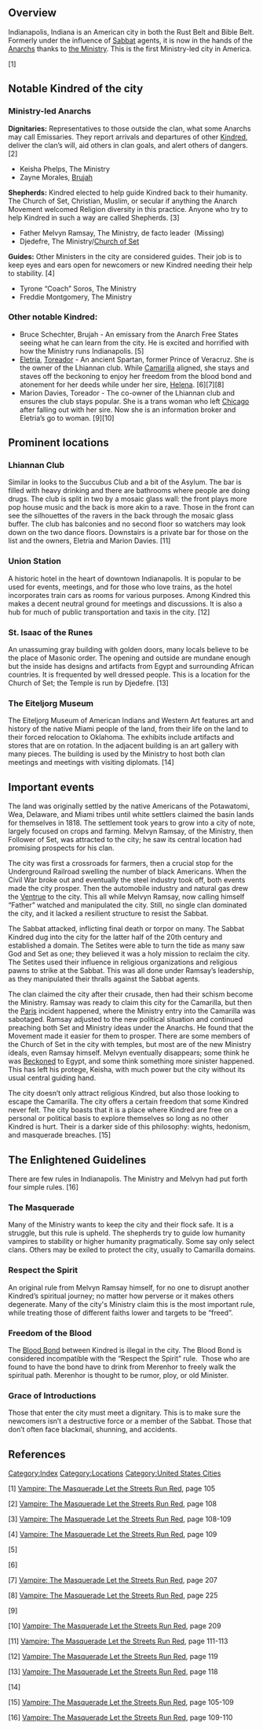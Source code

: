 ## Overview

<section begin=summary/>

Indianapolis, Indiana is an American city in both the Rust Belt and
Bible Belt. Formerly under the influence of
<a href="Sabbat" class="wikilink" title="Sabbat">Sabbat</a> agents, it
is now in the hands of the
<a href="Anarch" class="wikilink" title="Anarchs">Anarchs</a> thanks to
<a href="the_Ministry" class="wikilink" title="the Ministry">the
Ministry</a>. This is the first Ministry-led city in America.

<section end=summary/>

[1]

## Notable Kindred of the city

### Ministry-led Anarchs

**Dignitaries:** Representatives to those outside the clan, what some
Anarchs may call Emissaries. They report arrivals and departures of
other <a href="Kindred" class="wikilink" title="Kindred">Kindred</a>,
deliver the clan’s will, aid others in clan goals, and alert others of
dangers. [2]

- Keisha Phelps, The Ministry
- Zayne Morales,
  <a href="Brujah" class="wikilink" title="Brujah">Brujah</a>

**Shepherds:** Kindred elected to help guide Kindred back to their
humanity. The Church of Set, Christian, Muslim, or secular if anything
the Anarch Movement welcomed Religion diversity in this practice. Anyone
who try to help Kindred in such a way are called Shepherds. [3]

- Father Melvyn Ramsay, The Ministry, de facto leader  (Missing)
- Djedefre, The
  Ministry/<a href="Church_of_Set" class="wikilink" title="Church of Set">Church of
  Set</a>

**Guides:** Other Ministers in the city are considered guides. Their job
is to keep eyes and ears open for newcomers or new Kindred needing their
help to stability. [4]

- Tyrone “Coach” Soros, The Ministry
- Freddie Montgomery, The Ministry

### Other notable Kindred:

- Bruce Schechter, Brujah - An emissary from the Anarch Free States
  seeing what he can learn from the city. He is excited and horrified
  with how the Ministry runs Indianapolis. [5]
- <a href="Eletria" class="wikilink" title="Eletria">Eletria</a>,
  <a href="Toreador" class="wikilink" title="Toreador">Toreador</a> - An
  ancient Spartan, former Prince of Veracruz. She is the owner of the
  Lhiannan club. While
  <a href="Camarilla" class="wikilink" title="Camarilla">Camarilla</a>
  aligned, she stays and staves off the beckoning to enjoy her freedom
  from the blood bond and atonement for her deeds while under her sire,
  <a href="Helena" class="wikilink" title="Helena">Helena</a>. [6][7][8]
- Marion Davies, Toreador - The co-owner of the Lhiannan club and
  ensures the club stays popular. She is a trans woman who left
  <a href="Chicago,_Illinois" class="wikilink" title="Chicago">Chicago</a>
  after falling out with her sire. Now she is an information broker and
  Eletria’s go to woman. [9][10]

## Prominent locations

### Lhiannan Club

Similar in looks to the Succubus Club and a bit of the Asylum. The bar
is filled with heavy drinking and there are bathrooms where people are
doing drugs. The club is split in two by a mosaic glass wall: the front
plays more pop house music and the back is more akin to a rave. Those in
the front can see the silhouettes of the ravers in the back through the
mosaic glass buffer. The club has balconies and no second floor so
watchers may look down on the two dance floors. Downstairs is a private
bar for those on the list and the owners, Eletria and Marion Davies.
[11]

### Union Station

A historic hotel in the heart of downtown Indianapolis. It is popular to
be used for events, meetings, and for those who love trains, as the
hotel incorporates train cars as rooms for various purposes. Among
Kindred this makes a decent neutral ground for meetings and discussions.
It is also a hub for much of public transportation and taxis in the
city. [12]

### St. Isaac of the Runes

An unassuming gray building with golden doors, many locals believe to be
the place of Masonic order. The opening and outside are mundane enough
but the inside has designs and artifacts from Egypt and surrounding
African countries. It is frequented by well dressed people. This is a
location for the Church of Set; the Temple is run by Djedefre. [13]

### The Eiteljorg Museum

The Eiteljorg Museum of American Indians and Western Art features art
and history of the native Miami people of the land, from their life on
the land to their forced relocation to Oklahoma. The exhibits include
artifacts and stores that are on rotation. In the adjacent building is
an art gallery with many pieces. The building is used by the Ministry to
host both clan meetings and meetings with visiting diplomats. [14]

## Important events

The land was originally settled by the native Americans of the
Potawatomi, Wea, Delaware, and Miami tribes until white settlers claimed
the basin lands for themselves in 1818. The settlement took years to
grow into a city of note, largely focused on crops and farming. Melvyn
Ramsay, of the Ministry, then Follower of Set, was attracted to the
city; he saw its central location had promising prospects for his clan.

The city was first a crossroads for farmers, then a crucial stop for the
Underground Railroad swelling the number of black Americans. When the
Civil War broke out and eventually the steel industry took off, both
events made the city prosper. Then the automobile industry and natural
gas drew the
<a href="Ventrue" class="wikilink" title="Ventrue">Ventrue</a> to the
city. This all while Melvyn Ramsay, now calling himself “Father” watched
and manipulated the city. Still, no single clan dominated the city, and
it lacked a resilient structure to resist the Sabbat.

The Sabbat attacked, inflicting final death or torpor on many. The
Sabbat Kindred dug into the city for the latter half of the 20th century
and established a domain. The Setites were able to turn the tide as many
saw God and Set as one; they believed it was a holy mission to reclaim
the city. The Setites used their influence in religious organizations
and religious pawns to strike at the Sabbat. This was all done under
Ramsay’s leadership, as they manipulated their thralls against the
Sabbat agents.

The clan claimed the city after their crusade, then had their schism
become the Ministry. Ramsay was ready to claim this city for the
Camarilla, but then the
<a href="Paris,_France" class="wikilink" title="Paris">Paris</a>
incident happened, where the Ministry entry into the Camarilla was
sabotaged. Ramsay adjusted to the new political situation and continued
preaching both Set and Ministry ideas under the Anarchs. He found that
the Movement made it easier for them to prosper. There are some members
of the Church of Set in the city with temples, but most are of the new
Ministry ideals, even Ramsay himself. Melvyn eventually disappears; some
think he was
<a href="Beckoning" class="wikilink" title="Beckoned">Beckoned</a> to
Egypt, and some think something more sinister happened. This has left
his protege, Keisha, with much power but the city without its usual
central guiding hand.

The city doesn’t only attract religious Kindred, but also those looking
to escape the Camarilla. The city offers a certain freedom that some
Kindred never felt. The city boasts that it is a place where Kindred are
free on a personal or political basis to explore themselves so long as
no other Kindred is hurt. Their is a darker side of this philosophy:
wights, hedonism, and masquerade breaches. [15]

## The Enlightened Guidelines

There are few rules in Indianapolis. The Ministry and Melvyn had put
forth four simple rules. [16]

### The Masquerade

Many of the Ministry wants to keep the city and their flock safe. It is
a struggle, but this rule is upheld. The shepherds try to guide low
humanity vampires to stability or higher humanity pragmatically. Some
say only select clans. Others may be exiled to protect the city, usually
to Camarilla domains.

### Respect the Spirit

An original rule from Melvyn Ramsay himself, for no one to disrupt
another Kindred’s spiritual journey; no matter how perverse or it makes
others degenerate. Many of the city's Ministry claim this is the most
important rule, while treating those of different faiths lower and
targets to be “freed”.

### Freedom of the Blood

The
<a href="Blood_Bond" class="wikilink" title="Blood Bond">Blood Bond</a>
between Kindred is illegal in the city. The Blood Bond is considered
incompatible with the “Respect the Spirit” rule.  Those who are found to
have the bond have to drink from Merenhor to freely walk the spiritual
path. Merenhor is thought to be rumor, ploy, or old Minister.

### Grace of Introductions

Those that enter the city must meet a dignitary. This is to make sure
the newcomers isn’t a destructive force or a member of the Sabbat. Those
that don’t often face blackmail, shunning, and accidents.

## References

<references />

<a href="Category:Index" class="wikilink"
title="Category:Index">Category:Index</a>
<a href="Category:Locations" class="wikilink"
title="Category:Locations">Category:Locations</a>
<a href="Category:United_States_Cities" class="wikilink"
title="Category:United States Cities">Category:United States Cities</a>

[1] <a href="Vampire:_The_Masquerade_Let_the_Streets_Run_Red"
class="wikilink"
title="Vampire: The Masquerade Let the Streets Run Red">Vampire: The
Masquerade Let the Streets Run Red</a>, page 105

[2] <a href="Vampire:_The_Masquerade_Let_the_Streets_Run_Red"
class="wikilink"
title="Vampire: The Masquerade Let the Streets Run Red">Vampire: The
Masquerade Let the Streets Run Red</a>, page 108

[3] <a href="Vampire:_The_Masquerade_Let_the_Streets_Run_Red"
class="wikilink"
title="Vampire: The Masquerade Let the Streets Run Red">Vampire: The
Masquerade Let the Streets Run Red</a>, page 108-109

[4] <a href="Vampire:_The_Masquerade_Let_the_Streets_Run_Red"
class="wikilink"
title="Vampire: The Masquerade Let the Streets Run Red">Vampire: The
Masquerade Let the Streets Run Red</a>, page 109

[5]

[6]

[7] <a href="Vampire:_The_Masquerade_Let_the_Streets_Run_Red"
class="wikilink"
title="Vampire: The Masquerade Let the Streets Run Red">Vampire: The
Masquerade Let the Streets Run Red</a>, page 207

[8] <a href="Vampire:_The_Masquerade_Let_the_Streets_Run_Red"
class="wikilink"
title="Vampire: The Masquerade Let the Streets Run Red">Vampire: The
Masquerade Let the Streets Run Red</a>, page 225

[9]

[10] <a href="Vampire:_The_Masquerade_Let_the_Streets_Run_Red"
class="wikilink"
title="Vampire: The Masquerade Let the Streets Run Red">Vampire: The
Masquerade Let the Streets Run Red</a>, page 209

[11] <a href="Vampire:_The_Masquerade_Let_the_Streets_Run_Red"
class="wikilink"
title="Vampire: The Masquerade Let the Streets Run Red">Vampire: The
Masquerade Let the Streets Run Red</a>, page 111-113

[12] <a href="Vampire:_The_Masquerade_Let_the_Streets_Run_Red"
class="wikilink"
title="Vampire: The Masquerade Let the Streets Run Red">Vampire: The
Masquerade Let the Streets Run Red</a>, page 119

[13] <a href="Vampire:_The_Masquerade_Let_the_Streets_Run_Red"
class="wikilink"
title="Vampire: The Masquerade Let the Streets Run Red">Vampire: The
Masquerade Let the Streets Run Red</a>, page 118

[14]

[15] <a href="Vampire:_The_Masquerade_Let_the_Streets_Run_Red"
class="wikilink"
title="Vampire: The Masquerade Let the Streets Run Red">Vampire: The
Masquerade Let the Streets Run Red</a>, page 105-109

[16] <a href="Vampire:_The_Masquerade_Let_the_Streets_Run_Red"
class="wikilink"
title="Vampire: The Masquerade Let the Streets Run Red">Vampire: The
Masquerade Let the Streets Run Red</a>, page 109-110
